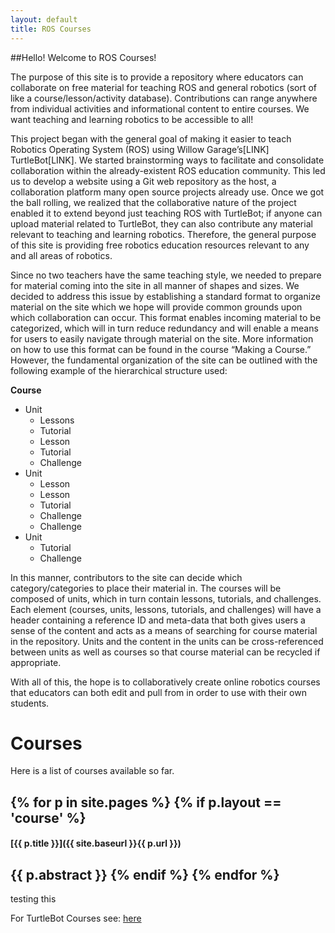 ```yaml
---
layout: default
title: ROS Courses
---
```


##Hello! Welcome to ROS Courses!

The purpose of this site is to provide a repository where educators can collaborate on free material for teaching ROS and general robotics (sort of like a course/lesson/activity database).  Contributions can range anywhere from individual activities and informational content to entire courses.  We want teaching and learning robotics to be accessible to all!

This project began with the general goal of making it easier to teach Robotics Operating System (ROS) using Willow Garage’s[LINK] TurtleBot[LINK].  We started brainstorming ways to facilitate and consolidate collaboration within the already-existent ROS education community.  This led us to develop a website using a Git web repository as the host, a collaboration platform many open source projects already use.  Once we got the ball rolling, we realized that the collaborative nature of the project enabled it to extend beyond just teaching ROS with TurtleBot; if anyone can upload material related to TurtleBot, they can also contribute any material relevant to teaching and learning robotics.  Therefore, the general purpose of this site is providing free robotics education resources relevant to any and all areas of robotics.

Since no two teachers have the same teaching style, we needed to prepare for material coming into the site in all manner of shapes and sizes.  We decided to address this issue by establishing a standard format to organize material on the site which we hope will provide common grounds upon which collaboration can occur.  This format enables incoming material to be categorized, which will in turn reduce redundancy and will enable a means for users to easily navigate through material on the site.  More information on how to use this format can be found in the course “Making a Course.”  However, the fundamental organization of the site can be outlined with the following example of the hierarchical structure used:

**Course**

* Unit
   * Lessons
   * Tutorial
   * Lesson
   * Tutorial
   * Challenge
* Unit
   * Lesson
   * Lesson
   * Tutorial
   * Challenge
   * Challenge
* Unit
   * Tutorial
   * Challenge

In this manner, contributors to the site can decide which category/categories to place their material in.  The courses will be composed of units, which in turn contain lessons, tutorials, and challenges.  Each element (courses, units, lessons, tutorials, and challenges) will have a header containing a reference ID and meta-data that both gives users a sense of the content and acts as a means of searching for course material in the repository. Units and the content in the units can be cross-referenced between units as well as courses so that course material can be recycled if appropriate. 

With all of this, the hope is to collaboratively create online robotics courses that educators can both edit and pull from in order to use with their own students.



# Courses

Here is a list of courses available so far. 


{% for p in site.pages %}
    {% if p.layout == 'course' %}
----

#### [{{ p.title }}]({{ site.baseurl }}{{ p.url }})

{{ p.abstract }}
    {% endif %}
{% endfor %}
----

testing this

For TurtleBot Courses see: [here](turtlebot)
